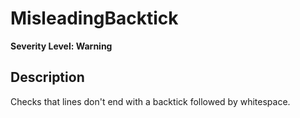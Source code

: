 # MisleadingBacktick

**Severity Level: Warning**

## Description

Checks that lines don't end with a backtick followed by whitespace.